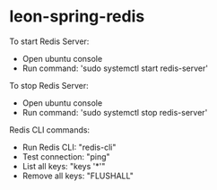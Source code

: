 # leon-spring-redis

To start Redis Server:
- Open ubuntu console
- Run command: 'sudo systemctl start redis-server'

To stop Redis Server:
- Open ubuntu console
- Run command: 'sudo systemctl stop redis-server'

Redis CLI commands:
- Run Redis CLI: "redis-cli"
- Test connection: "ping"
- List all keys: "keys '*'"
- Remove all keys: "FLUSHALL"

